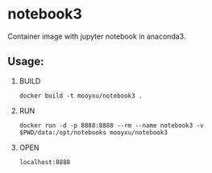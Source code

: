 # notebook3
Container image with jupyter notebook in anaconda3.


## Usage:
1. BUILD

    ```shell
    docker build -t mooyxu/notebook3 .
    ```

2. RUN

    ```shell
    docker run -d -p 8888:8888 --rm --name notebook3 -v $PWD/data:/opt/notebooks mooyxu/notebook3
    ```

3. OPEN

    `localhost:8888`
